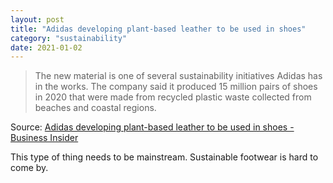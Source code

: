 ```yaml
---
layout: post
title: "Adidas developing plant-based leather to be used in shoes"
category: "sustainability"
date: 2021-01-02
---
```


>The new material is one of several sustainability initiatives Adidas has in the works. The company said it produced 15 million pairs of shoes in 2020 that were made from recycled plastic waste collected from beaches and coastal regions.

Source: [Adidas developing plant-based leather to be used in shoes - Business Insider](https://www.businessinsider.com/adidas-developing-plant-based-leather-shoes-2020-12)

This type of thing needs to be mainstream. Sustainable footwear is hard to come by.
